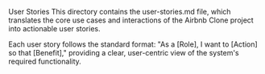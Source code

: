 User Stories
This directory contains the user-stories.md file, which translates the core use cases and interactions of the Airbnb Clone project into actionable user stories.

Each user story follows the standard format: "As a [Role], I want to [Action] so that [Benefit]," providing a clear, user-centric view of the system's required functionality.